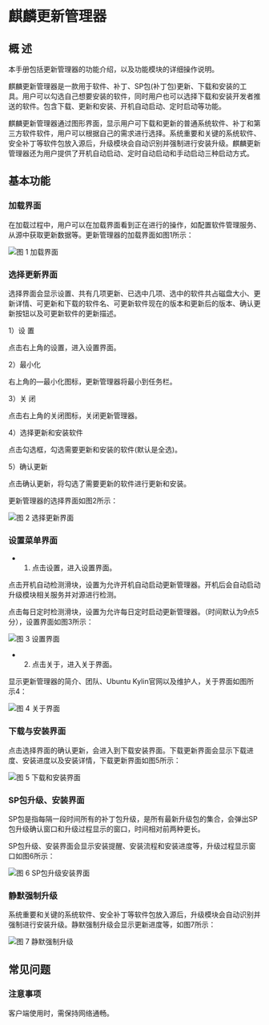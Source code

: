 # 麒麟更新管理器
## 概 述
本手册包括更新管理器的功能介绍，以及功能模块的详细操作说明。

麒麟更新管理器是一款用于软件、补丁、SP包(补丁包)更新、下载和安装的工具。用户可以勾选自己想要安装的软件，同时用户也可以选择下载和安装开发者推送的软件。包含下载、更新和安装、开机自动启动、定时启动等功能。

麒麟更新管理器通过图形界面，显示用户可下载和更新的普通系统软件、补丁和第三方软件软件，用户可以根据自己的需求进行选择。系统重要和关键的系统软件、安全补丁等软件包放入源后，升级模块会自动识别并强制进行安装升级。麒麟更新管理器还为用户提供了开机自动启动、定时自动启动和手动启动三种启动方式。

## 基本功能
### 加载界面
在加载过程中，用户可以在加载界面看到正在进行的操作，如配置软件管理服务、从源中获取更新数据等。更新管理器的加载界面如图1所示：

![图 1 加载界面](image/1.png)

### 选择更新界面
选择界面会显示设置、共有几项更新、已选中几项、选中的软件共占磁盘大小、更新详情、可更新和下载的软件名、可更新软件现在的版本和更新后的版本、确认更新按钮以及可更新软件的更新描述。

1）设 置

点击右上角的设置，进入设置界面。

2）最小化

右上角的—最小化图标，更新管理器将最小到任务栏。

3）关 闭

点击右上角的关闭图标，关闭更新管理器。

4）选择更新和安装软件

点击勾选框，勾选需要更新和安装的软件(默认是全选)。

5）确认更新

点击确认更新，将勾选了需要更新的软件进行更新和安装。

更新管理器的选择界面如图2所示：

![图 2 选择更新界面](image/2.png)

### 设置菜单界面
- 1) 点击设置，进入设置界面。

点击开机自动检测滑块，设置为允许开机自动启动更新管理器。开机后会自动启动升级模块相关服务并对源进行检测。

点击每日定时检测滑块，设置为允许每日定时启动更新管理器。（时间默认为9点5分），设置界面如图3所示：

![图 3 设置界面](image/3.png)

- 2) 点击关于，进入关于界面。

显示更新管理器的简介、团队、Ubuntu Kylin官网以及维护人，关于界面如图所示4：

![图 4 关于界面](image/4.png)

### 下载与安装界面
点击选择界面的确认更新，会进入到下载安装界面。下载更新界面会显示下载进度、安装进度以及安装详情，下载更新界面如图5所示：

![图 5 下载和安装界面](image/5.png)

### SP包升级、安装界面
SP包是指每隔一段时间所有的补丁包升级，是所有最新升级包的集合，会弹出SP包升级确认窗口和升级过程显示的窗口，时间相对前两种更长。

SP包升级、安装界面会显示安装提醒、安装流程和安装进度等，升级过程显示窗口如图6所示：

![图 6 SP包升级安装界面](image/6.png)

### 静默强制升级
系统重要和关键的系统软件、安全补丁等软件包放入源后，升级模块会自动识别并强制进行安装升级。静默强制升级会显示更新进度等，如图7所示：

![图 7 静默强制升级](image/7.png)
<br>

## 常见问题
### 注意事项
客户端使用时，需保持网络通畅。

